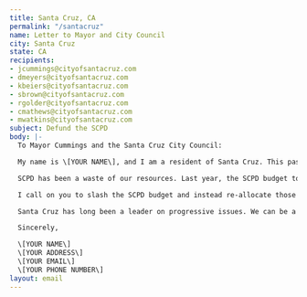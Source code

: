 ```yaml
---
title: Santa Cruz, CA
permalink: "/santacruz"
name: Letter to Mayor and City Council
city: Santa Cruz
state: CA
recipients:
- jcummings@cityofsantacruz.com
- dmeyers@cityofsantacruz.com
- kbeiers@cityofsantacruz.com
- sbrown@cityofsantacruz.com
- rgolder@cityofsantacruz.com
- cmathews@cityofsantacruz.com
- mwatkins@cityofsantacruz.com
subject: Defund the SCPD
body: |-
  To Mayor Cummings and the Santa Cruz City Council:

  My name is \[YOUR NAME\], and I am a resident of Santa Cruz. This past week, our nation has been gripped by protests calling for a rapid reevaluation of the role of police in our communities, and an end to racism and anti-Blackness. Accordingly, it has come to my attention that the budget for 2021 is being decided as these protests continue.

  SCPD has been a waste of our resources. Last year, the SCPD budget totaled over $30,000,000, most coming from the general fund -- Over twice as much as any other single department, including firefighters. While we’ve been spending extraordinary amounts on policing, we have not seen improvements to safety, homelessness, mental health, or affordability in our city. Instead, we see wasteful and harmful actions of our police, while these critical issues largely go ignored.

  I call on you to slash the SCPD budget and instead re-allocate those funds to programs proven to more effectively promote a safe and equitable community: community-based mental health services, substance abuse treatment services, affordable housing programs, and solutions to the affordability crisis. I implore you to give every member of our community experiencing homelessness a place to call home and the treatment they need before needlessly spending money on a police force that seeks order through force.

  Santa Cruz has long been a leader on progressive issues. We can be a leader here, as well, if you and our other city officials have the courage to step up.

  Sincerely,

  \[YOUR NAME\]
  \[YOUR ADDRESS\]
  \[YOUR EMAIL\]
  \[YOUR PHONE NUMBER\]
layout: email
---
```


